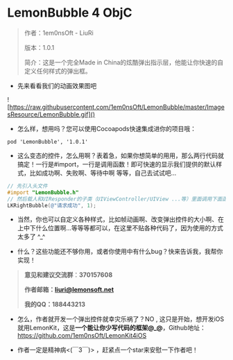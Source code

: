# LemonBubble 4 ObjC
> 作者：1em0nsOft - LiuRi
>
> 版本：1.0.1
>
> 简介：这是一个完全Made in China的炫酷弹出指示层，他能让你快速的自定义任何样式的弹出框。



- 先来看看我们的动画效果图吧

![https://raw.githubusercontent.com/1em0nsOft/LemonBubble/master/ImagesResource/LemonBubble.gif]()



- 怎么样，想用吗？您可以使用Cocoapods快速集成进你的项目哦：

```shell
pod 'LemonBubble', '1.0.1'
```



- 这么变态的控件，怎么用啊？表着急，如果你想简单的用用，那么两行代码就搞定！一行是#import，一行是调用函数！即可快速的显示我们提供的默认样式，比如成功啊、失败啊、等待中啊 等等，自己去试试吧...

```objective-c
// 先引入头文件
#import "LemonBubble.h"
// 然后载人和UIResponder的子类（UIViewController/UIView ...等）里面调用下面函数即可
LKRightBubble(@"请求成功", 1);
```



- 当然，你也可以自定义各种样式，比如帧动画啊、改变弹出控件的大小啊、在上中下什么位置啊...等等等都可以，在这里不贴各种代码了，因为使用的方式太多了 ^_^



- 什么？这些功能还不够你用，或者你使用中有什么bug？快来告诉我，我帮你实现！

> **意见和建议交流群**：**370157608**
>
> **作者邮箱：**[**liuri@lemonsoft.net**](mailto:liuri@lemonsoft.net)
>
> **我的QQ：188443213**



- 怎么，作者就开发一个弹出控件就幸灾乐祸了？NO , 这只是开始，想开发iOS就用LemonKit，这是**一个能让你少写代码的框架@_@**，Github地址：https://github.com/1em0nsOft/LemonKit4iOS



- 作者一定是精神病<(￣3￣)> ，赶紧点一个star来安慰一下作者吧！